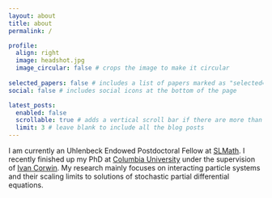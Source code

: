 ```yaml
---
layout: about
title: about
permalink: /

profile:
  align: right
  image: headshot.jpg
  image_circular: false # crops the image to make it circular
 
selected_papers: false # includes a list of papers marked as "selected={true}"
social: false # includes social icons at the bottom of the page

latest_posts:
  enabled: false
  scrollable: true # adds a vertical scroll bar if there are more than 3 new posts items
  limit: 3 # leave blank to include all the blog posts
---
```



I am currently an Uhlenbeck Endowed Postdoctoral Fellow at [SLMath](https://www.slmath.org). I recently finished up my PhD at [Columbia University](https://www.math.columbia.edu) under the supervision of [Ivan Corwin](https://www.math.columbia.edu/~corwin). My research mainly focuses on interacting particle systems and their scaling limits to solutions of stochastic partial differential equations.
